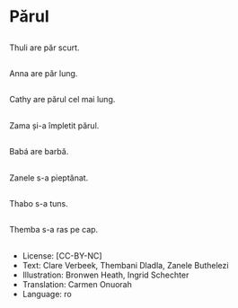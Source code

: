 # Părul

##
Thuli are păr scurt.

##
Anna are păr lung.

##
Cathy are părul cel mai lung.

##
Zama și-a împletit părul.

##
Babá are barbă.

##
Zanele s-a pieptănat.

##
Thabo s-a tuns.

##
Themba s-a ras pe cap.

##
* License: [CC-BY-NC]
* Text: Clare Verbeek, Thembani Dladla, Zanele Buthelezi
* Illustration: Bronwen Heath, Ingrid Schechter
* Translation: Carmen Onuorah
* Language: ro
